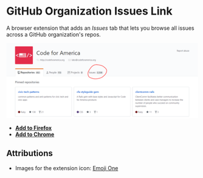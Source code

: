 # GitHub Organization Issues Link

A browser extension that adds an *Issues* tab that lets you browse all issues across a GitHub organization's repos.

![An example of an Issues link added to a GitHub organization's page](images/github-org-issues.png)

- [**Add to Firefox**](https://addons.mozilla.org/en-US/firefox/addon/github-org-issues-link/)
- [**Add to Chrome**](https://chrome.google.com/webstore/detail/github-organization-issue/apjhcnanjlebginfefonhmnammmmplma)

## Attributions

- Images for the extension icon: [Emoji One](https://www.emojione.com/)
